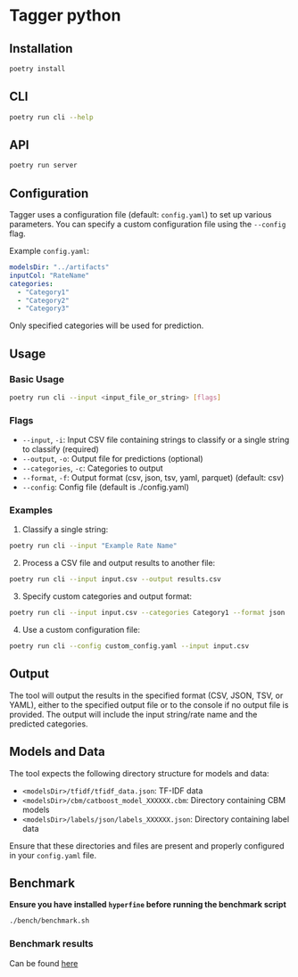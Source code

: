 # Tagger python

## Installation

```sh
poetry install
```

## CLI

```sh
poetry run cli --help
```

## API

```sh
poetry run server
```

## Configuration

Tagger uses a configuration file (default: `config.yaml`) to set up various parameters. You can specify a custom configuration file using the `--config` flag.

Example `config.yaml`:

```yaml
modelsDir: "../artifacts"
inputCol: "RateName"
categories:
  - "Category1"
  - "Category2"
  - "Category3"
```

Only specified categories will be used for prediction.

## Usage

### Basic Usage

```bash
poetry run cli --input <input_file_or_string> [flags]
```

### Flags

- `--input`, `-i`: Input CSV file containing strings to classify or a single string to classify (required)
- `--output`, `-o`: Output file for predictions (optional)
- `--categories`, `-c`: Categories to output
- `--format`, `-f`: Output format (csv, json, tsv, yaml, parquet) (default: csv)
- `--config`: Config file (default is ./config.yaml)

### Examples

1. Classify a single string:

```bash
poetry run cli --input "Example Rate Name"
```

2. Process a CSV file and output results to another file:

```bash
poetry run cli --input input.csv --output results.csv
```

3. Specify custom categories and output format:

```bash
poetry run cli --input input.csv --categories Category1 --format json
```

4. Use a custom configuration file:

```bash
poetry run cli --config custom_config.yaml --input input.csv
```

## Output

The tool will output the results in the specified format (CSV, JSON, TSV, or YAML), either to the specified output file or to the console if no output file is provided. The output will include the input string/rate name and the predicted categories.

## Models and Data

The tool expects the following directory structure for models and data:

- `<modelsDir>/tfidf/tfidf_data.json`: TF-IDF data
- `<modelsDir>/cbm/catboost_model_XXXXXX.cbm`: Directory containing CBM models
- `<modelsDir>/labels/json/labels_XXXXXX.json`: Directory containing label data

Ensure that these directories and files are present and properly configured in your `config.yaml` file.

## Benchmark

**Ensure you have installed `hyperfine` before running the benchmark script**

```sh
./bench/benchmark.sh
```

### Benchmark results

Can be found [here](./bench/README.md)
